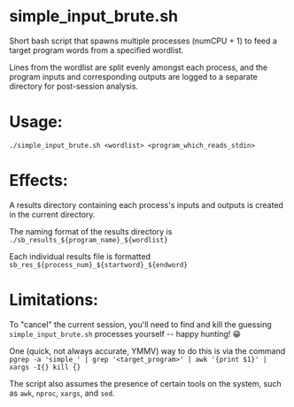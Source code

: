 # simple_input_brute.sh
Short bash script that spawns multiple processes (numCPU + 1) to feed a target program words from a specified wordlist.

Lines from the wordlist are split evenly amongst each process, and the program inputs and corresponding outputs are logged to a separate directory for post-session analysis.

# Usage:
`./simple_input_brute.sh <wordlist> <program_which_reads_stdin>`

# Effects:
A results directory containing each process's inputs and outputs is created in the current directory.

The naming format of the results directory is `./sb_results_${program_name}_${wordlist}`

Each individual results file is formatted `sb_res_${process_num}_${startword}_${endword}`

# Limitations:
To "cancel" the current session, you'll need to find and kill the guessing `simple_input_brute.sh` processes yourself -- happy hunting! 😁

One (quick, not always accurate, YMMV) way to do this is via the command `pgrep -a 'simple_' | grep '<target_program>' | awk '{print $1}' | xargs -I{} kill {}`

The script also assumes the presence of certain tools on the system, such as `awk`, `nproc`, `xargs`, and `sed`.  
